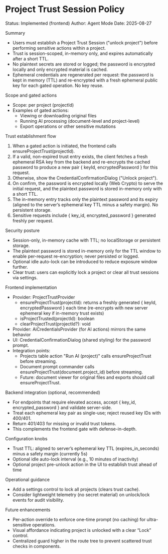 # Project Trust Session Policy

Status: Implemented (frontend)
Author: Agent Mode
Date: 2025-08-27

Summary
- Users must establish a Project Trust Session ("unlock project") before performing sensitive actions within a project.
- Trust is session-scoped, in-memory only, and expires automatically after a short TTL.
- No plaintext secrets are stored or logged; the password is encrypted locally and only encrypted material is cached.
- Ephemeral credentials are regenerated per request: the password is kept in memory (TTL) and re-encrypted with a fresh ephemeral public key for each gated operation. No key reuse.

Scope and gated actions
- Scope: per project (projectId)
- Examples of gated actions:
  - Viewing or downloading original files
  - Running AI processing (document-level and project-level)
  - Export operations or other sensitive mutations

Trust establishment flow
1) When a gated action is initiated, the frontend calls ensureProjectTrust(projectId).
2) If a valid, non-expired trust entry exists, the client fetches a fresh ephemeral RSA key from the backend and re-encrypts the cached password to produce a new pair { keyId, encryptedPassword } for this request.
3) Otherwise, show the CredentialConfirmationDialog ("Unlock project").
4) On confirm, the password is encrypted locally (Web Crypto) to serve the initial request, and the plaintext password is stored in-memory only with a short TTL.
5) The in-memory entry tracks only the plaintext password and its expiry (aligned to the server’s ephemeral key TTL minus a safety margin). No persistent storage.
6) Sensitive requests include { key_id, encrypted_password } generated freshly per request.

Security posture
- Session-only, in-memory cache with TTL; no localStorage or persistent storage.
- The plaintext password is stored in-memory only for the TTL window to enable per-request re-encryption; never persisted or logged.
- Optional idle auto-lock can be introduced to reduce exposure window further.
- Clear trust: users can explicitly lock a project or clear all trust sessions via settings.

Frontend implementation
- Provider: ProjectTrustProvider
  - ensureProjectTrust(projectId): returns a freshly generated { keyId, encryptedPassword } each time (re-encrypts with new server ephemeral key if in-memory trust exists)
  - isProjectTrusted(projectId): boolean
  - clearProjectTrust(projectId?): void
- Provider: AiCredentialsProvider (for AI actions) mirrors the same behavior
- UI: CredentialConfirmationDialog (shared styling) for the password prompt.
- Integration points:
  - Projects table action "Run AI (project)" calls ensureProjectTrust before streaming.
  - Document prompt commander calls ensureProjectTrust(document.project_id) before streaming.
  - Future: document viewer for original files and exports should call ensureProjectTrust.

Backend integration (optional, recommended)
- For endpoints that require elevated access, accept { key_id, encrypted_password } and validate server-side.
- Treat each ephemeral key pair as single-use; reject reused key IDs with 400/401.
- Return 401/403 for missing or invalid trust tokens.
- This complements the frontend gate with defense-in-depth.

Configuration knobs
- Trust TTL: aligned to server’s ephemeral key TTL (expires_in_seconds) minus a safety margin (currently 5s)
- Optional idle auto-lock interval (e.g., 10 minutes of inactivity)
- Optional project pre-unlock action in the UI to establish trust ahead of time

Operational guidance
- Add a settings control to lock all projects (clears trust cache).
- Consider lightweight telemetry (no secret material) on unlock/lock events for audit visibility.

Future enhancements
- Per-action override to enforce one-time prompt (no caching) for ultra-sensitive operations.
- Visual affordance indicating project is unlocked with a clear “Lock” control.
- Centralized guard higher in the route tree to prevent scattered trust checks in components.

